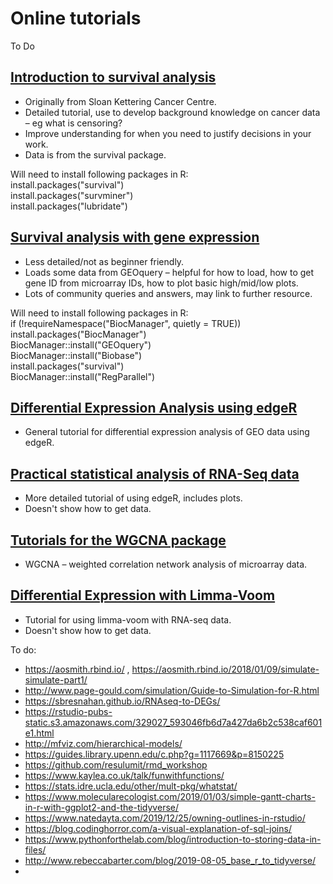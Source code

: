 # Online tutorials

To Do
## [Introduction to survival analysis](https://www.emilyzabor.com/tutorials/survival_analysis_in_r_tutorial.html#part_1:_introduction_to_survival_analysis)

* Originally from Sloan Kettering Cancer Centre.
* Detailed tutorial, use to develop background knowledge on cancer data – eg what is censoring?
* Improve understanding for when you need to justify decisions in your work.
* Data is from the survival package.

Will need to install following packages in R:  
install.packages("survival")  
install.packages("survminer")  
install.packages("lubridate")  

## [Survival analysis with gene expression](https://www.biostars.org/p/344233/)

* Less detailed/not as beginner friendly.
* Loads some data from GEOquery – helpful for how to load, how to get gene ID from microarray IDs, how to plot basic high/mid/low plots.
* Lots of community queries and answers, may link to further resource.

Will need to install following packages in R:  
if (!requireNamespace("BiocManager", quietly = TRUE))  
install.packages("BiocManager")  
BiocManager::install("GEOquery")  
BiocManager::install("Biobase")  
install.packages("survival")  
BiocManager::install("RegParallel")  

## [Differential Expression Analysis using edgeR](https://bioinformatics-core-shared-training.github.io/cruk-bioinf-sschool/Day3/rnaSeq_DE.pdf)

* General tutorial for differential expression analysis of GEO data using edgeR.

## [Practical statistical analysis of RNA-Seq data](http://www.nathalievialaneix.eu/doc/html/solution_edgeR-tomato-withcode.html)

* More detailed tutorial of using edgeR, includes plots.
* Doesn't show how to get data.

## [Tutorials for the WGCNA package](https://horvath.genetics.ucla.edu/html/CoexpressionNetwork/Rpackages/WGCNA/Tutorials/)

* WGCNA – weighted correlation network analysis of microarray data.

## [Differential Expression with Limma-Voom](https://ucdavis-bioinformatics-training.github.io/2018-June-RNA-Seq-Workshop/thursday/DE.html)

* Tutorial for using limma-voom with RNA-seq data.
* Doesn't show how to get data.

To do:
* https://aosmith.rbind.io/ , https://aosmith.rbind.io/2018/01/09/simulate-simulate-part1/
*  http://www.page-gould.com/simulation/Guide-to-Simulation-for-R.html
* https://sbresnahan.github.io/RNAseq-to-DEGs/
* https://rstudio-pubs-static.s3.amazonaws.com/329027_593046fb6d7a427da6b2c538caf601e1.html 
* http://mfviz.com/hierarchical-models/
* https://guides.library.upenn.edu/c.php?g=1117669&p=8150225 
* https://github.com/resulumit/rmd_workshop 
* https://www.kaylea.co.uk/talk/funwithfunctions/ 
* https://stats.idre.ucla.edu/other/mult-pkg/whatstat/ 
* https://www.molecularecologist.com/2019/01/03/simple-gantt-charts-in-r-with-ggplot2-and-the-tidyverse/
* https://www.natedayta.com/2019/12/25/owning-outlines-in-rstudio/
* https://blog.codinghorror.com/a-visual-explanation-of-sql-joins/ 
* https://www.pythonforthelab.com/blog/introduction-to-storing-data-in-files/
* http://www.rebeccabarter.com/blog/2019-08-05_base_r_to_tidyverse/ 
* 